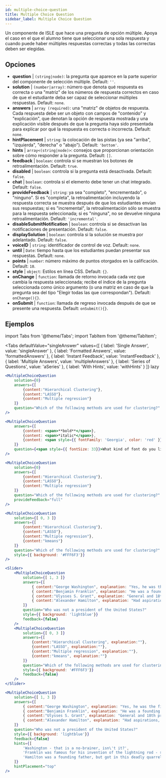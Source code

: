 ```yaml
---
id: multiple-choice-question 
title: Multiple Choice Question
sidebar_label: Multiple Choice Question
---
```


Un componente de ISLE que hace una pregunta de opción múltiple. Apoya el caso en el que el alumno tiene que seleccionar una sola respuesta y cuando puede haber múltiples respuestas correctas y todas las correctas deben ser elegidas.

## Opciones

* __question__ | `(string|node)`: la pregunta que aparece en la parte superior del componente de selección múltiple. Default: `''`.
* __solution__ | `(number|array)`: número que denota qué respuesta es correcta o una "matriz" de los números de respuesta correctos en caso de que el estudiante deba ser capaz de seleccionar múltiples respuestas. Default: `none`.
* __answers__ | `array (required)`: una "matriz" de objetos de respuesta. Cada respuesta debe ser un objeto con campos de "contenido" y "explicación", que denotan la opción de respuesta mostrada y una explicación visible después de que la pregunta haya sido presentada para explicar por qué la respuesta es correcta o incorrecta. Default: `none`.
* __hintPlacement__ | `string`: la colocación de las pistas (ya sea "arriba", "izquierda", "derecha" o "abajo"). Default: `'bottom'`.
* __hints__ | `array<(string|node)>`: consejos que proporcionan orientación sobre cómo responder a la pregunta. Default: `[]`.
* __feedback__ | `boolean`: controla si se muestran los botones de retroalimentación. Default: `true`.
* __disabled__ | `boolean`: controla si la pregunta está desactivada. Default: `false`.
* __chat__ | `boolean`: controla si el elemento debe tener un chat integrado. Default: `false`.
* __provideFeedback__ | `string`: ya sea "completo", "encrementado", o "ninguno". Si es "completa", la retroalimentación incluyendo la respuesta correcta se muestra después de que los estudiantes envían sus respuestas; si es "incremental", la retroalimentación sólo se muestra para la respuesta seleccionada; si es "ninguna", no se devuelve ninguna retroalimentación. Default: `'incremental'`.
* __disableSubmitNotification__ | `boolean`: controla si se desactivan las notificaciones de presentación. Default: `false`.
* __displaySolution__ | `boolean`: controla si la solución se muestra por adelantado. Default: `false`.
* __voiceID__ | `string`: identificador de control de voz. Default: `none`.
* __until__ | `Date`: tiempo hasta que los estudiantes puedan presentar sus respuestas. Default: `none`.
* __points__ | `number`: número máximo de puntos otorgados en la calificación. Default: `10`.
* __style__ | `object`: Estilos en línea CSS. Default: `{}`.
* __onChange__ | `function`: llamada de retorno invocada cada vez que cambia la respuesta seleccionada; recibe el índice de la pregunta seleccionada como único argumento (o una matriz en caso de que la pregunta sea del tipo "Elegir todas las que correspondan"). Default: `onChange(){}`.
* __onSubmit__ | `function`: llamada de regreso invocada después de que se presente una respuesta. Default: `onSubmit(){}`.


## Ejemplos

import Tabs from '@theme/Tabs';
import TabItem from '@theme/TabItem';

<Tabs
    defaultValue="singleAnswer"
    values={[
        { label: 'Single Answer', value: 'singleAnswer' },
        { label: 'Formatted Answers', value: 'formattedAnswers' },
        { label: 'Instant Feedback', value: 'instantFeedback' },
        { label: 'Multiple Answers', value: 'multipleAnswers' },
        { label: 'Series of Questions', value: 'aSeries' },
        { label: 'With Hints', value: 'withHints' }
    ]}
    lazy
>

<TabItem value="singleAnswer">

```jsx live
<MultipleChoiceQuestion
    solution={0}
    answers={[
        {content:"Hierarchical Clustering"},
        {content:"LASSO"},
        {content:"Multiple regression"}
    ]}
    question="Which of the following methods are used for clustering?"
/>
```

</TabItem>

<TabItem value="formattedAnswers" >

```jsx live
<MultipleChoiceQuestion
    answers={[
        {content: <span>**bold**</span>},
        {content: <span>*italic*</span>},
        {content: <span style={{ fontFamily: 'Georgia', color: 'red' }}>styled</span>}
    ]}
    question={<span style={{ fontSize: 33}}>What kind of font do you like the most?</span>}
/>
```

</TabItem>

<TabItem value="instantFeedback">

```jsx live
<MultipleChoiceQuestion
    solution={0}
    answers={[
        {content:"Hierarchical Clustering"},
        {content:"LASSO"},
        {content:"Multiple regression"}
    ]}
    question="Which of the following methods are used for clustering?"
    provideFeedback="full"
/>
```

</TabItem>

<TabItem value="multipleAnswers">

```jsx live
<MultipleChoiceQuestion
    solution={[ 0, 3 ]}
    answers={[
        {content:"Hierarchical Clustering"},
        {content:"LASSO"},
        {content:"Multiple regression"},
        {content:"kmeans"}
    ]}
    question="Which of the following methods are used for clustering?"
    style={{ background: '#FFF6F3'}}
/>
```

</TabItem>

<TabItem value="aSeries">

```jsx live
<Slider>
    <MultipleChoiceQuestion
        solution={[ 1, 3 ]}
        answers={[
            { content:"George Washington", explanation: "Yes, he was the first president." },
            { content:"Benjamin Franklin", explanation: "He was a founding father."},
            { content:"Ulysses S. Grant", explanation: "General and 18th president." },
            { content:"Alexander Hamilton", explanation: "Had aspirations, but died in a duel." }
        ]}
        question="Who was not a president of the United States?"
        style={{ background: 'lightblue'}}
        feedback={false}
    />
    <MultipleChoiceQuestion
        solution={[ 0, 3 ]}
        answers={[
            {content:"Hierarchical Clustering", explanation:""},
            {content:"LASSO", explanation:""},
            {content:"Multiple regression", explanation:""},
            {content:"kmeans", explanation:""}
        ]}
        question="Which of the following methods are used for clustering?"
        style={{ background: '#FFF6F3'}}
        feedback={false}
    />
</Slider>
```

</TabItem>

<TabItem value="withHints">

```jsx live
<MultipleChoiceQuestion
    solution={[ 1, 3 ]}
    answers={[
        { content:"George Washington", explanation: "Yes, he was the first president." },
        { content:"Benjamin Franklin", explanation: "He was a founding father."},
        { content:"Ulysses S. Grant", explanation: "General and 18th president." },
        { content:"Alexander Hamilton", explanation: "Had aspirations, but died in a duel." }
    ]}
    question="Who was not a president of the United States?"
    style={{ background: 'lightblue'}}
    feedback={false}
    hints={[
        'Washington - that is a no-brainer, isn\'t it?',
        'Franklin was famous for his invention of the lightning rod - so why become more?',
        'Hamilton was a founding father, but got in this deadly quarrel with Aaron Burr.',
    ]}
    hintPlacement="top"
/>
```

</TabItem>

</Tabs>
